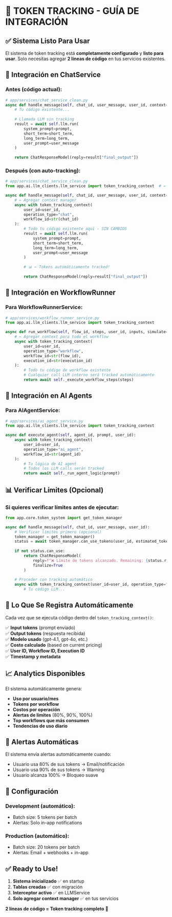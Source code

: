 # 🎯 TOKEN TRACKING - GUÍA DE INTEGRACIÓN

## ✅ Sistema Listo Para Usar

El sistema de token tracking está **completamente configurado** y **listo para usar**. Solo necesitas agregar **2 líneas de código** en tus servicios existentes.

## 🚀 Integración en ChatService

### Antes (código actual):
```python
# app/services/chat_service_clean.py
async def handle_message(self, chat_id, user_message, user_id, context=None, db_session=None):
    # Tu código existente...
    
    # Llamada LLM sin tracking
    result = await self.llm.run(
        system_prompt=prompt,
        short_term=short_term,
        long_term=long_term,
        user_prompt=user_message
    )
    
    return ChatResponseModel(reply=result["final_output"])
```

### Después (con auto-tracking):
```python
# app/services/chat_service_clean.py
from app.ai.llm_clients.llm_service import token_tracking_context  # ← Agregar import

async def handle_message(self, chat_id, user_message, user_id, context=None, db_session=None):
    # ← Agregar context manager
    async with token_tracking_context(
        user_id=user_id,
        operation_type="chat", 
        workflow_id=str(chat_id)
    ):
        # Todo tu código existente aquí - SIN CAMBIOS
        result = await self.llm.run(
            system_prompt=prompt,
            short_term=short_term,
            long_term=long_term,
            user_prompt=user_message
        )
        
        # 📊 ← Tokens automáticamente tracked!
        
        return ChatResponseModel(reply=result["final_output"])
```

## 🚀 Integración en WorkflowRunner

### Para WorkflowRunnerService:
```python
# app/services/workflow_runner_service.py
from app.ai.llm_clients.llm_service import token_tracking_context

async def run_workflow(self, flow_id, steps, user_id, inputs, simulate=False):
    # ← Agregar context para todo el workflow
    async with token_tracking_context(
        user_id=user_id,
        operation_type="workflow",
        workflow_id=str(flow_id),
        execution_id=str(execution_id)
    ):
        # Todo tu código de workflow existente
        # Cualquier call LLM interno será tracked automáticamente
        return await self._execute_workflow_steps(steps)
```

## 🚀 Integración en AI Agents

### Para AIAgentService:
```python
# app/services/ai_agent_service.py  
from app.ai.llm_clients.llm_service import token_tracking_context

async def execute_agent(self, agent_id, prompt, user_id):
    async with token_tracking_context(
        user_id=user_id,
        operation_type="ai_agent",
        workflow_id=str(agent_id)
    ):
        # Tu lógica de AI agent
        # Todos los LLM calls serán tracked
        return await self._run_agent_logic(prompt)
```

## 📊 Verificar Límites (Opcional)

### Si quieres verificar límites antes de ejecutar:
```python
from app.core.token_system import get_token_manager

async def handle_message(self, chat_id, user_message, user_id):
    # Verificar límites primero (opcional)
    token_manager = get_token_manager()
    status = await token_manager.can_use_tokens(user_id, estimated_tokens=2000)
    
    if not status.can_use:
        return ChatResponseModel(
            reply=f"❌ Límite de tokens alcanzado. Remaining: {status.remaining_tokens}",
            finalize=True
        )
    
    # Proceder con tracking automático
    async with token_tracking_context(user_id=user_id, operation_type="chat"):
        # Tu código LLM...
```

## 🎯 Lo Que Se Registra Automáticamente

Cada vez que se ejecuta código dentro del `token_tracking_context()`:

✅ **Input tokens** (prompt enviado)  
✅ **Output tokens** (respuesta recibida)  
✅ **Modelo usado** (gpt-4.1, gpt-4o, etc.)  
✅ **Costo calculado** (based on current pricing)  
✅ **User ID, Workflow ID, Execution ID**  
✅ **Timestamp y metadata**  

## 📈 Analytics Disponibles

El sistema automáticamente genera:

- **Uso por usuario/mes** 
- **Tokens por workflow**
- **Costos por operación**
- **Alertas de límites** (80%, 90%, 100%)
- **Top workflows que más consumen**
- **Tendencias de uso diario**

## 🚨 Alertas Automáticas

El sistema envía alertas automáticamente cuando:

- Usuario usa 80% de sus tokens → Email/notificación  
- Usuario usa 90% de sus tokens → Warning  
- Usuario alcanza 100% → Bloqueo suave  

## 🔧 Configuración

### Development (automático):
- Batch size: 5 tokens per batch
- Alertas: Solo in-app notifications

### Production (automático):  
- Batch size: 20 tokens per batch
- Alertas: Email + webhooks + in-app

## ✅ Ready to Use!

1. **Sistema inicializado** ✅ en startup
2. **Tablas creadas** ✅ con migración  
3. **Interceptor activo** ✅ en LLMService
4. **Solo agregar context manager** ✅ en tus servicios

**2 líneas de código = Token tracking completo** 🎉